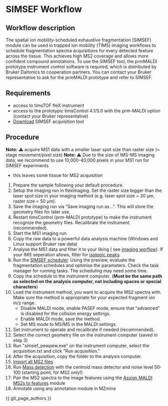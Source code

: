 # SIMSEF Workflow

## Workflow description

The spatial ion mobility-scheduled exhaustive fragmentation (SIMSEF) module can be used in trapped
ion mobility (TIMS) imaging workflows to schedule fragmentation spectra acquisitions for every
detected feature across the tissue. This achieves high MS2 coverage and allows more confident
compound annotations. To use the SIMSEF tool, the prmMALDI prototype instrument control software is
required, which is distributed by Bruker Daltonics to cooperation partners. You can contact your
Bruker representative to ask for the prmMALDI prototype and refer to SIMSEF.

## Requirements

- access to timsTOF fleX instrument
- access to the prototypic timsControl 4.1/5.0 with the prm-MALDI option (contact your Bruker
  representative)
- [Download](https://github.com/SteffenHeu/simsef_py/releases) SIMSEF acquisition tool

## Procedure

**Note:** :warning: acquire MS1 data with a smaller laser spot size than raster size (= stage
movement/pixel size)
**Note:** :warning: Due to the size of IMS-MS imaging data, we recommend to use 10,000-40,000 pixels
in your MS1 run for SIMSEF experiments

- this leaves some tissue for MS2 acquisition

1. Prepare the sample following your default procedure.
2. Setup the imaging run in flexImaging. Set the raster size bigger than the laser spot size in your
   imaging method (e.g. laser spot size = 20 µm, raster size = 50 µm).
3. Save the imaging run via "Save imaging run as...". This will store the geometry files for later
   use.
4. Restart timsControl (prm-MALDI prototype) to make the instrument recognize the geometry files.
   Recalibrate the instrument (recommended).
5. Start the MS1 imaging run.
6. Copy the raw data to a powerful data analysis machine (Windows and Linux support Bruker raw data)
7. Analyse the MS1 data and filter it to your liking (
   see [imaging worflow](../imagingworkflow/imaging-workflow.md)). If your IMS seperation allows,
   filter for
   [isotopic peaks](../../module_docs/filter_isotope_filter/isotope_filter.md).
8. Run the [SIMSEF scheduler](../../module_docs/tools_simsef/simsef.md). Using the preview, evaluate
   the fragmentation schedules and optimise the parameters. Check the task manager for running
   tasks. The scheduling may need some time.
9. Copy the schedule to the instrument computer. (**Must be the same path as selected on the
   analysis computer, not including spaces or special characters**)
10. Load the instrument method, you want to acquire the MS2 spectra with. Make sure the method is
    appropriate for your expected fragment ion m/z range.
    - Disable MALDI mode, enable PASEF mode, ensure that "advanced" is disabled for the collision
      energy settings.
    - Enable MALDI mode, save the method.
    - Set MS mode to MS/MS in the MALDI settings.
11. Set instrument to operate and recalibrate if needed (recommended).
12. Select the correct geometry file on the instrument computer (saved in step 3)
12. Run "simsef_pewpew.exe" on the instrument computer, select the acquisition.txt and click "Run
    acquisition."
13. After the acquisition, copy the folder to the analysis computer.
14. [Import all MS2 files](../../module_docs/io/data-import.md)
15. Run [Mass detection](../../module_docs/featdet_mass_detection/mass-detection.md) with the
    centroid mass detector and noise level 50-100 (starting point, for MS2 only!)
16. Pair the MS2 spectra to the image features using
    the [Assign MALDI MS2s to features](../../module_docs/featdet_ms2_scan_pairing/ms2_maldi_scan_pairing.md)
    module
17. Annotate using any annotation module in MZmine

{{ git_page_authors }}
